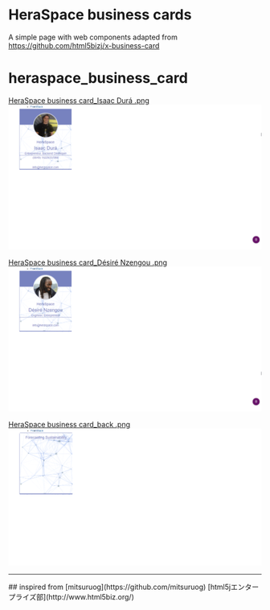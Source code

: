 # HeraSpace business cards
A simple page with web components
adapted from https://github.com/html5bizj/x-business-card
# heraspace_business_card

[HeraSpace business card_Isaac Durá .png](img/heraspace_business_card_isaac.png)
![Alt text](img/heraspace_business_card_isaac.png?raw=true "HeraSpace business card_Isaac Durá")

[HeraSpace business card_Désiré Nzengou .png](img/heraspace_business_card_desire.png)
![Alt text](img/heraspace_business_card_desire.png?raw=true "HeraSpace business card_Désiré Nzengou")

[HeraSpace business card_back .png](img/heraspace_business_card_back.png)
![Alt text](img/heraspace_business_card_back.png?raw=true "HeraSpace business card_back")

<hr>
## inspired from
[mitsuruog](https://github.com/mitsuruog)
[html5jエンタープライズ部](http://www.html5biz.org/)


